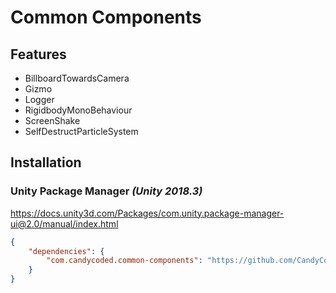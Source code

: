 # Common Components

## Features

-   BillboardTowardsCamera
-   Gizmo
-   Logger
-   RigidbodyMonoBehaviour
-   ScreenShake
-   SelfDestructParticleSystem

## Installation

### Unity Package Manager _(Unity 2018.3)_

<https://docs.unity3d.com/Packages/com.unity.package-manager-ui@2.0/manual/index.html>

```json
{
    "dependencies": {
        "com.candycoded.common-components": "https://github.com/CandyCoded/Common-Components.git#upm"
    }
}
```
